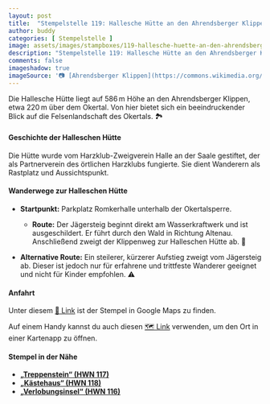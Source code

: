 ```yaml
---
layout: post
title:  "Stempelstelle 119: Hallesche Hütte an den Ahrendsberger Klippen"
author: buddy
categories: [ Stempelstelle ]
image: assets/images/stampboxes/119-hallesche-huette-an-den-ahrendsberger-klippen.jpg
description: "Stempelstelle 119: Hallesche Hütte an den Ahrendsberger Klippen | Goslar"
comments: false
imageshadow: true
imageSource: '📷 [Ahrendsberger Klippen](https://commons.wikimedia.org/wiki/File:Ahrendsberger_Klippen.jpg) von <a href="//commons.wikimedia.org/wiki/User:B.Thomas95" title="User:B.Thomas95">Thomas Binder</a> unter Lizenz [CC BY-SA 4.0](https://creativecommons.org/licenses/by-sa/4.0)'
---
```


Die Hallesche Hütte liegt auf 586 m Höhe an den Ahrendsberger Klippen, etwa 220 m über dem Okertal. Von hier bietet sich ein beeindruckender Blick auf die Felsenlandschaft des Okertals. 🏞️

#### Geschichte der Halleschen Hütte

Die Hütte wurde vom Harzklub-Zweigverein Halle an der Saale gestiftet, der als Partnerverein des örtlichen Harzklubs fungierte. Sie dient Wanderern als Rastplatz und Aussichtspunkt.

#### Wanderwege zur Halleschen Hütte

- **Startpunkt:** Parkplatz Romkerhalle unterhalb der Okertalsperre.
  - **Route:** Der Jägersteig beginnt direkt am Wasserkraftwerk und ist ausgeschildert. Er führt durch den Wald in Richtung Altenau. Anschließend zweigt der Klippenweg zur Halleschen Hütte ab. 🥾

- **Alternative Route:** Ein steilerer, kürzerer Aufstieg zweigt vom Jägersteig ab. Dieser ist jedoch nur für erfahrene und trittfeste Wanderer geeignet und nicht für Kinder empfohlen. ⚠️

#### Anfahrt

Unter diesem [📍 Link](https://www.google.com/maps/dir/?api=1&origin=&destination=51.85412%2C%2010.46787) ist der Stempel in Google Maps zu finden.

<div class="android-only">
  Auf einem Handy kannst du auch diesen 
  <a href="geo:51.85412,10.46787">🗺️ Link</a> 
  verwenden, um den Ort in einer Kartenapp zu öffnen.
  <p></p>
</div>

#### Stempel in der Nähe

- [**„Treppenstein“ (HWN 117)**](/stempelstelle-117-treppenstein)
- [**„Kästehaus“ (HWN 118)**](/stempelstelle-118-kaestehaus)
- [**„Verlobungsinsel“ (HWN 116)**](/stempelstelle-116-verlobungsinsel-in-der-oker)
